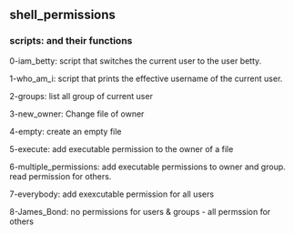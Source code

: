 ## shell_permissions 
### scripts: and their functions

0-iam_betty: script that switches the current user to the user betty.

1-who_am_i:  script that prints the effective username of the current user.

2-groups: list all group of current user

3-new_owner: Change file of owner

4-empty: create an empty file

5-execute: add executable permission to the owner of a file

6-multiple_permissions: add executable permissions to owner and group. read permission for others.

7-everybody: add exexcutable permission for all users

8-James_Bond: no permissions for users & groups - all permssion for others
